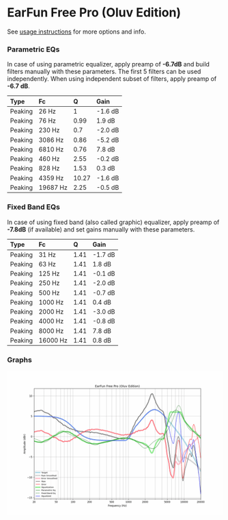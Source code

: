# EarFun Free Pro (Oluv Edition)
See [usage instructions](https://github.com/jaakkopasanen/AutoEq#usage) for more options and info.

### Parametric EQs
In case of using parametric equalizer, apply preamp of **-6.7dB** and build filters manually
with these parameters. The first 5 filters can be used independently.
When using independent subset of filters, apply preamp of **-6.7 dB**.

| Type    | Fc       |     Q | Gain    |
|:--------|:---------|:------|:--------|
| Peaking | 26 Hz    |  1    | -1.6 dB |
| Peaking | 76 Hz    |  0.99 | 1.9 dB  |
| Peaking | 230 Hz   |  0.7  | -2.0 dB |
| Peaking | 3086 Hz  |  0.86 | -5.2 dB |
| Peaking | 6810 Hz  |  0.76 | 7.8 dB  |
| Peaking | 460 Hz   |  2.55 | -0.2 dB |
| Peaking | 828 Hz   |  1.53 | 0.3 dB  |
| Peaking | 4359 Hz  | 10.27 | -1.6 dB |
| Peaking | 19687 Hz |  2.25 | -0.5 dB |

### Fixed Band EQs
In case of using fixed band (also called graphic) equalizer, apply preamp of **-7.8dB**
(if available) and set gains manually with these parameters.

| Type    | Fc       |    Q | Gain    |
|:--------|:---------|:-----|:--------|
| Peaking | 31 Hz    | 1.41 | -1.7 dB |
| Peaking | 63 Hz    | 1.41 | 1.8 dB  |
| Peaking | 125 Hz   | 1.41 | -0.1 dB |
| Peaking | 250 Hz   | 1.41 | -2.0 dB |
| Peaking | 500 Hz   | 1.41 | -0.7 dB |
| Peaking | 1000 Hz  | 1.41 | 0.4 dB  |
| Peaking | 2000 Hz  | 1.41 | -3.0 dB |
| Peaking | 4000 Hz  | 1.41 | -0.8 dB |
| Peaking | 8000 Hz  | 1.41 | 7.8 dB  |
| Peaking | 16000 Hz | 1.41 | 0.8 dB  |

### Graphs
![](./EarFun%20Free%20Pro%20(Oluv%20Edition).png)